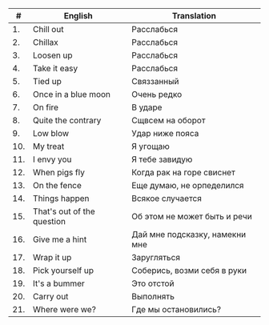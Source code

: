 | # | English | Translation |
|---|---|---|
| 1. | Chill out | Расслабься |
| 2. | Chillax | Расслабься |
| 3. | Loosen up | Расслабься |
| 4. | Take it easy | Расслабься |
| 5. | Tied up | Связзанный |
| 6. | Once in a blue moon | Очень редко |
| 7. | On fire | В ударе |
| 8. | Quite the contrary | Сщвсем на оборот |
| 9. | Low blow | Удар ниже пояса |
| 10. | My treat | Я угощаю |
| 11. | I envy you | Я тебе завидую |
| 12. | When pigs fly | Когда рак на горе свиснет |
| 13. | On the fence | Еще думаю, не орпеделился |
| 14. | Things happen | Всякое случается |
| 15. | That's out of the question | Об этом не может быть и речи |
| 16. | Give me a hint | Дай мне подсказку, намекни мне |
| 17. | Wrap it up | Заругляться |
| 18. | Pick yourself up | Соберись, возми себя в руки |
| 19. | It's a bummer | Это отстой |
| 20. | Carry out | Выполнять |
| 21. | Where were we? | Где мы остановились? |
